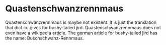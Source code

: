 # Quastenschwanzrennmaus

Quastenschwanzrennmaus is maybe not existent. It is just the translation that dict.cc gives for bushy-tailed jird.
Quastenschwanzrennmaus does not even have a wikipedia article. The german article for bushy-tailed jird has the name: 
Buschschwanz-Rennmaus. 
